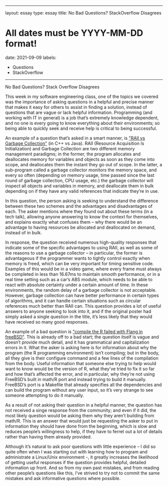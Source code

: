 <!---

---
layout: essay
type: essay
title: The difficult things will always be difficult
# All dates must be YYYY-MM-DD format!
date: 2016-02-06
labels:
  - Engineering
---

<img class="ui tiny right spaced image" src="../images/degree_difficulty.jpg">*Difficulty: a thing that is hard to accomplish, deal with, or understand.*

One of my friends asked the question earlier last week -- why is it so hard to be an officer for the student branch? Why is so hard compared to working at my on-campus job? This question came after he struggled a little with bookkeeping for the student organization.

Now I gave him the standard answer - being an officer of an organization requires that you manage your time between school and work. There isn't anyone telling you what to do. It's the answer any good mentor would give, and is mostly true.

But the more I though about it, the more I wondered to myself...damn that's a really great question; it's one that deserves some more thought. Most people I think stop at the answer I gave previously - he obviously isn't managing his time properly.

Here's what I think: the difficult things will always be difficult.

## In the context of programming

In the context of programming, this has always been true. The difficult problems have always been different, although changes in technology can change the landscape quite a bit. "Business" type applications are the things that come to mind for me. Those types of applications are usually coupled in some way with people ... and people are awfully hard to deal with!

Consider that one of the most popular content management systems is also considered the most horrible - Wordpress. But really, is there anything that fills that need? If it was so easy in the first place, where is the solution? Where's the magic CMS that is designed well enough that everyone hops on the boat to use it?

Some things are just difficult - building applications that humans use is hard, and will probably be hard for at least the near future.

## In the context of engineering

Ever hear people ragging on engineering companies for delivering late and way over budget? Well, some engineering jobs are really difficult, especially if the requirements and funding are undulating underneath you. Because of the nature of the problem, sometimes engineering firms require large amounts of engineers and workers, inviting further problems and delays.

The Honolulu Rail project at home has become this sort of poster child of failure, budget overrun and overall incompetence in Hawaii. Well, working though regulatory boards and fiscal procedures in Hawaii seems like it's a mind bogglingly difficult job to do. Granted, there might be some fishy stuff going on, but I refuse to believe that everyone is involved for nefarious reasons.

The problem of creating an unprecedented public transportation backbone on an island is difficult! I'm not sure we would have done it right, even if the best people were involved.

## In the context of relationships

So in the end, we realize that all engineering and programming is there for a reason - to serve human needs. Maybe that's why those things are difficult, because they both involve humans and are for humans.

Relationships, regardless if they're romantic or not take work. Humans are fickle creatures and relationships can come and go with the wind. To properly maintain something over time requires work. Family takes work. Marriage takes work. We live to figure out what works and what doesn't and hope that as we move forward we're improving.

Relationships have always been difficult, and by nature will continue to be so.

## Okay!

So back to the original premise; why is being one of the club officers so difficult?

And the final answer - it's supposed to be difficult, and it's supposed to challenge you, just like everything else that humans do that is difficult: programming, engineering, engaging in relationships, pondering the universe, etc.

Ultimately the question you should really ask yourself if something if particularly difficult is then "is it worth it"? That is something that is context specific and only you can answer yourself.


--->

---
layout: essay
type: essay
title: No Bad Questions? StackOverflow Disagrees
# All dates must be YYYY-MM-DD format!
date: 2021-09-09
labels:
  - Questions
  - StackOverflow
---

No Bad Questions? Stack Overflow Disagrees


This week in my software engineering class, one of the topics we
covered was the importance of asking questions in a helpful and
precise manner that makes it easy for others to assist in finding a
solution, instead of questions that are vague or lack helpful
information. Programming (and working with IT in general) is a job
that’s extremely knowledge dependent, and no one is every going to
know everything about their environments; so being able to quickly
seek and receive help is critical to being successful.

An example of a question that’s asked in a smart manner, is ["RAII vs
Garbage Collection"](
https://stackoverflow.com/questions/44325085/raii-vs-garbage-collector)
(in C++ vs Java). RAII (Resource Acquisition Is Initialization) and
Garbage Collection are two different memory management paradigms; in
the former, the program allocates and deallocates memory for variables
and objects as soon as they come into scope, and deallocates them the
instant they go out of scope. In the latter, a sub-program called a
garbage collector monitors the memory space, and every so often
(depending on memory usage, time passed since the last round of
garbage collection, CPU usage, etc.) the garbage collector will
inspect all objects and variables in memory, and deallocate them in
bulk depending on if they have any valid references that indicate
they’re in use.

In this question, the person asking is seeking to understand the
difference between these two schemes and the advantages and
disadvantages of each. The asker mentions where they found out about
these terms (in a tech talk), allowing anyone answering to know the
context for themselves, and explains exactly what confuses them – why
there would be an advantage to having resources be allocated and
deallocated on demand, instead of in bulk.

In response, the question received numerous high-quality responses
that indicate some of the specific advantages to using RAII, as well
as some of the reasons to use a garbage collector – in particular, the
former is advantageous if the programmer wants to tightly control
exactly when memory is freed, which can be very important for timing
sensitive code. Examples of this would be in a video game, where every
frame must always be completed in less than 16.67ms to maintain smooth
performance, or in a real time setting such as a car’s ABS module,
which needs to be able to react with absolute certainty under a
certain amount of time. In these environments, the random delay of a
garbage collector is not acceptable. However, garbage collection can
have better performance in certain types of algorithms, and it can
handle certain situations such as circular references much better than
RAII can. This question provides a lot of useful answers to anyone
seeking to look into it, and if the original poster had simply asked a
single question in the title, it’s less likely that they would have
received so many good responses.

An example of a bad question is ["compile the R failed with Flang in
freeBSD"](https://stackoverflow.com/questions/67563059/compile-the-r-failed-with-flang-in-freebsd).
This is already off to a bad start; the question itself is vague and
doesn’t provide much detail, and it has grammatical and capitalization
errors in it. What the asker is asking here is for information about
why the program (the R programming environment) isn’t compiling; but
in the body, all they give is their configure command and a few lines
of the compilation from the body. Useful information that someone else
trying to help would want to know would be the version of R, what
they’ve tried to fix it so far and how that’s affected the error, and
in particular, why they’re not using FreeBSD’s built in math/R port
and instead trying to build it manually. FreeBSD’s port is a Makefile
that already specifies all the dependencies and can build the program
without any user input, so it’s very strange to see someone attempting
to do it manually.

As a result of not asking their question in a helpful manner, the
question has not received a singe response from the community; and
even if it did, the most likely question would be asking them why they
aren’t building from math/R. This is an answer that would just be
requesting the asker to put in information they should have done from
the beginning, which is slow and reduces people’s willingness to help,
if they have to ferret out a lot of details rather than having them
already provided.

Although it’s natural to ask poor questions with little experience – I
did so quite often when I was starting out with learning how to
program and administrate a Linux/Unix environment -, it greatly
increases the likelihood of getting useful responses if the question
provides helpful, detailed information up front. And so from my own
past mistakes, and from reading other people’s questions like this,
I’ve strived to try not to commit the same mistakes and ask
informative questions where possible.
